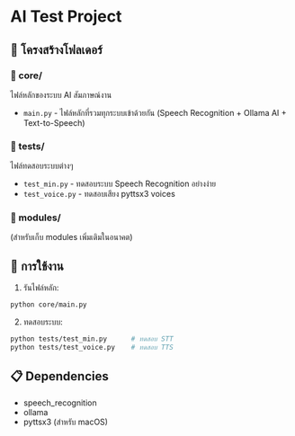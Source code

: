 # AI Test Project

## 📁 โครงสร้างโฟลเดอร์

### 📂 core/
ไฟล์หลักของระบบ AI สัมภาษณ์งาน
- `main.py` - ไฟล์หลักที่รวมทุกระบบเข้าด้วยกัน (Speech Recognition + Ollama AI + Text-to-Speech)

### 📂 tests/
ไฟล์ทดสอบระบบต่างๆ
- `test_min.py` - ทดสอบระบบ Speech Recognition อย่างง่าย
- `test_voice.py` - ทดสอบเสียง pyttsx3 voices

### 📂 modules/
(สำหรับเก็บ modules เพิ่มเติมในอนาคต)

## 🚀 การใช้งาน

1. รันไฟล์หลัก:
```bash
python core/main.py
```

2. ทดสอบระบบ:
```bash
python tests/test_min.py      # ทดสอบ STT
python tests/test_voice.py    # ทดสอบ TTS
```

## 📋 Dependencies
- speech_recognition
- ollama
- pyttsx3 (สำหรับ macOS)
